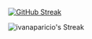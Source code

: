 [![GitHub Streak](https://github-readme-streak-stats.herokuapp.com?user=ivanaparicio&theme=dark&hide_border=true&date_format=j%20M%5B%20Y%5D&card_width=800)](https://git.io/streak-stats)


![ivanaparicio's Streak](https://github-readme-streak-stats.herokuapp.com/?user=ivanaparicio&theme=dracula&hide_border=true)
